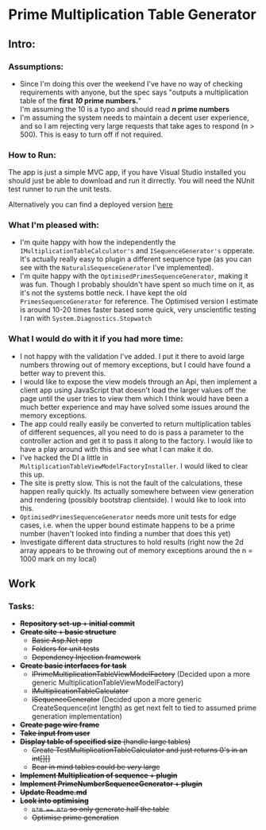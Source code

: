 # Prime Multiplication Table Generator

## Intro:

### Assumptions:
* Since I'm doing this over the weekend I've have no way of checking requirements with anyone, but the spec says "outputs a multiplication table of the **first *10* prime numbers.**"  
I'm assuming the 10 is a typo and should read ***n* prime numbers**
* I'm assuming the system needs to maintain a decent user experience, and so I am rejecting very large requests that take ages to respond (n > 500). This is easy to turn off if not required.

### How to Run:
The app is just a simple MVC app, if you have Visual Studio installed you should just be able to download and run it dirrectly. 
You will need the NUnit test runner to run the unit tests.

Alternatively you can find a deployed version [here](http://prime-tables.azurewebsites.net)  

### What I'm pleased with:
* I'm quite happy with how the independently the `IMultiplicationTableCalculator's` and `ISequenceGenerator's` opperate. It's actually really easy to plugin a different sequence type (as you can see with the `NaturalsSequenceGenerator` I've implemented).
* I'm quite happy with the `OptimisedPrimesSequenceGenerator`, making it was fun. Though I probably shouldn't have spent so much time on it, as it's not the systems bottle neck. I have kept the old `PrimesSequenceGenerator` for reference. The Optimised version I estimate is around 10-20 times faster based some quick, very unscientific testing I ran with `System.Diagnostics.Stopwatch`

### What I would do with it if you had more time:
* I not happy with the validation I've added. I put it there to avoid large numbers throwing out of memory exceptions, but I could have found a better way to prevent this.
* I would like to expose the view models through an Api, then implement a client app using JavaScript that doesn't load the larger values off the page until the user tries to view them which I think would have been a much better experience and may have solved some issues around the memory exceptions.    
* The app could really easily be converted to return multiplication tables of different sequences, all you need to do is pass a parameter to the controller action and get it to pass it along to the factory. I would like to have a play around with this and see what I can make it do.
* I've hacked the DI a little in `MultiplicationTableViewModelFactoryInstaller`. I would liked to clear this up.
* The site is pretty slow. This is not the fault of the calculations, these happen really quickly. Its actually somewhere between view generation and rendering (possibly bootstrap clientside). I would like to look into this. 
* `OptimisedPrimesSequenceGenerator` needs more unit tests for edge cases, i.e. when the upper bound estimate happens to be a prime number (haven't looked into finding a number that does this yet)
* Investigate different data structures to hold results (right now the 2d array appears to be throwing out of memory exceptions around the n = 1000 mark on my local)

## Work

### Tasks:

* ~~**Repository set-up + initial commit**~~
* ~~**Create site + basic structure**~~
  * ~~Basic Asp.Net app~~
  * ~~Folders for unit tests~~
  * ~~Dependency Injection framework~~
* ~~**Create basic interfaces for task**~~  
  * ~~IPrimeMultiplicationTableViewModelFactory~~ (Decided upon a more generic MultiplicationTableViewModelFactory)   
  * ~~IMultiplicationTableCalculator~~   
  * ~~ISequenceGenerator~~ (Decided upon a more generic CreateSequence(int length) as get next felt to tied to assumed prime generation implementation)
* ~~**Create page wire frame**~~
* ~~**Take input from user**~~
* ~~**Display table of specified size** (handle large tables)~~
  * ~~Create TestMultiplicationTableCalculator and just returns 0's in an int[][]~~
  * ~~Bear in mind tables could be *very* large~~
* ~~**Implement Multiplication of sequence + plugin**~~
* ~~**Implement PrimeNumberSequenceGenerator + plugin**~~
* ~~**Update Readme.md**~~
* ~~**Look into optimising**~~
  * ~~`n*m == m*n` so only generate half the table~~
  * ~~Optimise prime generation~~